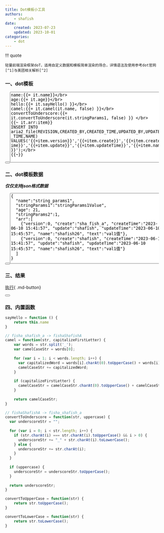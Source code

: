 ```yaml
---
title: Dot模板小工具
authors:
    - shafish
date:
    created: 2023-07-23
    updated: 2023-10-01
categories:
    - dot
---
```


!!! quote

    轻量前端渲染框架doT，适用自定义数据和模板简单渲染的场合，详情语法及使用参考dot官网[^1]与美团相关解析[^2]

### 一、dot模板

<div class="highlight"><pre id="__code_0"><span></span><button class="md-clipboard md-icon" title="复制" data-clipboard-target="#__code_0 > textarea"></button><textarea id="fisha_dot_templ" rows="15" style="width:100%;">
name:{{= it.name}}</br>
age:{{= it.age}}</br>
hello:{{= it.sayHello() }}</br>
camel:{{= it.camel(it.name, false) }}</br>
convertToUnderscore:{{= it.convertToUnderscore(it.stringParams1, false) }} </br>
{{~ it.arr:item}}
INSERT INTO aria2_file(REVISION,CREATED_BY,CREATED_TIME,UPDATED_BY,UPDATED_TIME,NAME) VALUES('{{=item.version}}','{{=item.create}}','{{=item.createTime}}','{{=item.update}}','{{=item.updateTime}}','{{=item.name}}');</br>
{{~}}
</textarea></pre></div>

### 二、dot模板数据
***仅仅支持json格式数据***

<div class="highlight"><pre id="__code_1"><span></span><button class="md-clipboard md-icon" title="复制" data-clipboard-target="#__code_1 > textarea"></button><textarea id="fisha_dot_jsondata" rows="15" style="width:100%">{
  "name":"string_params1",
  "stringParams1":"stringParams1Value",
  "age": 21,
  "stringParams2":1,
  "arr":[
    {"version":0, "create":"sha_fish_a", "createTime":"2023-06-10 15:41:57", "update":"shafish", "updateTime":"2023-06-10 15:45:57", "name":"shafish26", "text":"val1值"},
    {"version":0, "create":"shafish", "createTime":"2023-06-10 15:41:57", "update":"shafish", "updateTime":"2023-06-10 15:45:57", "name":"shafish26", "text":"val1值"}
  ]
}</textarea></pre></div>

### 三、结果
[执行][execu]{ .md-button}

<div class="highlight"><pre id="__code_2"><span></span><button class="md-clipboard md-icon" title="复制" data-clipboard-target="#__code_2 > code"></button><code id="fisha_dot_view"></code></pre></div>

<!-- <div id="fisha_dot_view" style="width:100%;border:2px solid #ff6e42;padding: 10px;border-radius:20px;"></div> -->

### 四、内置函数

``` js
sayHello = function () {
    return this.name
}

// fisha_shafish_a -> fishaShafishA
camel = function(str, capitalizeFirstLetter) {
    var words = str.split('_');
    var camelCaseStr = words[0];
    
    for (var i = 1; i < words.length; i++) {
      var capitalizedWord = words[i].charAt(0).toUpperCase() + words[i].slice(1);
      camelCaseStr += capitalizedWord;
    }
    
    if (capitalizeFirstLetter) {
      camelCaseStr = camelCaseStr.charAt(0).toUpperCase() + camelCaseStr.slice(1);
    }
    
    return camelCaseStr;
}

// fishaShafishA -> fisha_shafish_a
convertToUnderscore = function(str, uppercase) {
  var underscoreStr = "";
  
  for (var i = 0; i < str.length; i++) {
    if (str.charAt(i) === str.charAt(i).toUpperCase() && i > 0) {
      underscoreStr += "_" + str.charAt(i).toLowerCase();
    } else {
      underscoreStr += str.charAt(i);
    }
  }
  
  if (uppercase) {
    underscoreStr = underscoreStr.toUpperCase();
  }
  
  return underscoreStr;
}

convertToUpperCase = function(str) {
    return str.toUpperCase();
}

convertToLowerCase = function(str) {
    return str.toLowerCase();
}
```

<!-- more -->

[execu]: javascript:refreshDot()

[^1]: [https://github.com/olado/doT](https://github.com/olado/doT){target=_blank}
[^2]: [https://tech.meituan.com/dot.html](https://tech.meituan.com/dot.html){target=_blank}